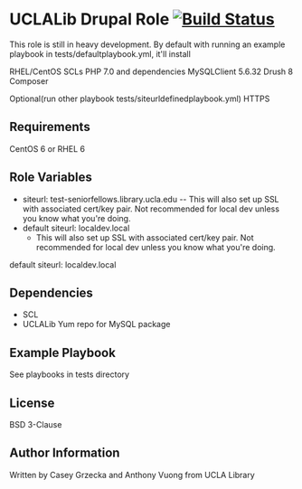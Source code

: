 UCLALib Drupal Role [![Build Status](https://travis-ci.org/UCLALibrary/uclalib_role_template.svg?branch=master)](https://travis-ci.org/UCLALibrary/uclalib_role_drupal)
=========

This role is still in heavy development. By default with running an example playbook in tests/defaultplaybook.yml, it'll install

RHEL/CentOS SCLs
PHP 7.0 and dependencies
MySQLClient 5.6.32
Drush 8
Composer

Optional(run other playbook tests/siteurldefinedplaybook.yml)
HTTPS

Requirements
------------

CentOS 6 or RHEL 6

Role Variables
--------------

- siteurl: test-seniorfellows.library.ucla.edu
-- This will also set up SSL with associated cert/key pair. Not recommended for local dev unless you know what you're doing.
- default siteurl: localdev.local
  - This will also set up SSL with associated cert/key pair. Not recommended for local dev unless you know what you're doing.

default siteurl: localdev.local

Dependencies
------------
- SCL
- UCLALib Yum repo for MySQL package

Example Playbook
----------------
See playbooks in tests directory

License
-------

BSD 3-Clause

Author Information
------------------
Written by Casey Grzecka and Anthony Vuong from UCLA Library